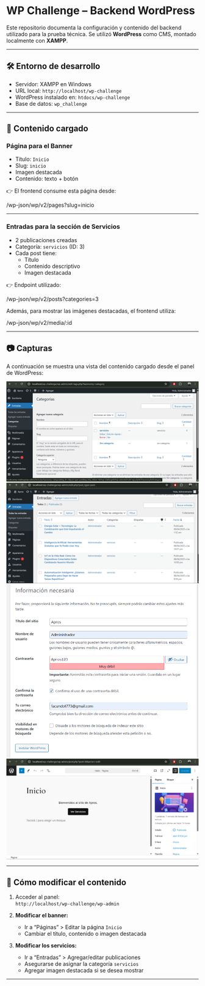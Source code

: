# WP Challenge – Backend WordPress

Este repositorio documenta la configuración y contenido del backend utilizado para la prueba técnica. Se utilizó **WordPress** como CMS, montado localmente con **XAMPP**.

---

## 🛠️ Entorno de desarrollo

- Servidor: XAMPP en Windows
- URL local: `http://localhost/wp-challenge`
- WordPress instalado en: `htdocs/wp-challenge`
- Base de datos: `wp_challenge`

---

## 📄 Contenido cargado

### Página para el Banner

- Título: `Inicio`
- Slug: `inicio`
- Imagen destacada
- Contenido: texto + botón 

👉 El frontend consume esta página desde:

/wp-json/wp/v2/pages?slug=inicio



---

### Entradas para la sección de Servicios

- 2 publicaciones creadas
- Categoría: `servicios` (ID: 3)
- Cada post tiene:
  - Título
  - Contenido descriptivo
  - Imagen destacada

👉 Endpoint utilizado:

/wp-json/wp/v2/posts?categories=3


Además, para mostrar las imágenes destacadas, el frontend utiliza:

/wp-json/wp/v2/media/:id


---

## 📷 Capturas

A continuación se muestra una vista del contenido cargado desde el panel de WordPress:

![Admin Screenshot](/cap1.png)
![Admin Screenshot](/cap2.png)
![Admin Screenshot](/cap3.png)
![Admin Screenshot](/cap4.png)

---

## 🧠 Cómo modificar el contenido

1. Acceder al panel:  
   `http://localhost/wp-challenge/wp-admin`

2. **Modificar el banner:**  
   - Ir a “Páginas” > Editar la página `Inicio`
   - Cambiar el título, contenido o imagen destacada

3. **Modificar los servicios:**  
   - Ir a “Entradas” > Agregar/editar publicaciones
   - Asegurarse de asignar la categoría `servicios`
   - Agregar imagen destacada si se desea mostrar

---



